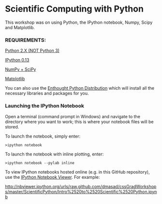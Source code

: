 Scientific Computing with Python
================================

This workshop was on using Python, the IPython notebook, Numpy, Scipy and Matplotlib.

### REQUIREMENTS: 

[Python 2.X (NOT Python 3)](http://www.python.org/)

[IPython 0.13](http://ipython.org/)

[NumPy + SciPy](http://www.scipy.org/Installing_SciPy)

[Matplotlib](http://matplotlib.org/downloads.html)

You can also use the [Enthought Python Distribution](http://www.enthought.com/products/edudownload.php) which will install all the necessary libraries and packages for you.

### Launching the IPython Notebook

Open a terminal (command prompt in Windows) and navigate to the directory where you want to work; this is where your notebook files will be stored.

To launch the notebook, simply enter:

    >ipython notebook

To launch the notebook with inline plotting, enter:

    >ipython notebook --pylab inline


To view IPython notebooks hosted online (e.g. in this GitHub repository), use the [IPython Notebook Viewer](http://nbviewer.ipython.org/). For example:

http://nbviewer.ipython.org/urls/raw.github.com/dmasad/cssGradWorkshops/master/ScientificPython/Intro%2520to%2520Scientific%2520Python.ipynb



